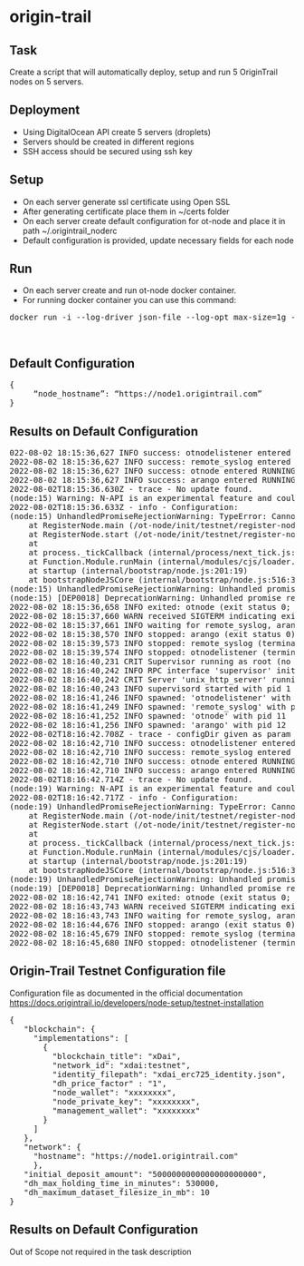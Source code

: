 # origin-trail

## Task
Create a script that will automatically deploy, setup and run 5 OriginTrail nodes on 5 servers.<br/>

## Deployment
* Using DigitalOcean API create 5 servers (droplets)<br/>
* Servers should be created in different regions<br/>
* SSH access should be secured using ssh key<br/>

## Setup
* On each server generate ssl certificate using Open SSL<br/>
* After generating certificate place them in ~/certs folder<br/>
* On each server create default configuration for ot-node and place it in path ~/.origintrail_noderc<br/>
* Default configuration is provided, update necessary fields for each node<br/>

## Run
* On each server create and run ot-node docker container.<br/>
* For running docker container you can use this command:<br/>
<pre>
docker run -i --log-driver json-file --log-opt max-size=1g --name=otnode -p 8900:8900 -p 5278:5278 -p 3000:3000 -v ~/certs:/ot-node/certs -v ~/.origintrail_noderc:/ot-node/.origintrail_noderc origintrail/ot-node:release_testnet
</pre>
<br/>

## Default Configuration
<pre>
{ 
     “node_hostname”: “https://node1.origintrail.com” 
}
</pre>

## Results on Default Configuration
<pre>
022-08-02 18:15:36,627 INFO success: otnodelistener entered RUNNING state, process has stayed up for > than 1 seconds (startsecs)
2022-08-02 18:15:36,627 INFO success: remote_syslog entered RUNNING state, process has stayed up for > than 1 seconds (startsecs)
2022-08-02 18:15:36,627 INFO success: otnode entered RUNNING state, process has stayed up for > than 1 seconds (startsecs)
2022-08-02 18:15:36,627 INFO success: arango entered RUNNING state, process has stayed up for > than 1 seconds (startsecs)
2022-08-02T18:15:36.630Z - trace - No update found.
(node:15) Warning: N-API is an experimental feature and could change at any time.
2022-08-02T18:15:36.633Z - info - Configuration:
(node:15) UnhandledPromiseRejectionWarning: TypeError: Cannot read property 'implementations' of undefined
    at RegisterNode.main (/ot-node/init/testnet/register-node.js:274:40)
    at RegisterNode.start (/ot-node/init/testnet/register-node.js:48:14)
    at <anonymous>
    at process._tickCallback (internal/process/next_tick.js:182:7)
    at Function.Module.runMain (internal/modules/cjs/loader.js:697:11)
    at startup (internal/bootstrap/node.js:201:19)
    at bootstrapNodeJSCore (internal/bootstrap/node.js:516:3)
(node:15) UnhandledPromiseRejectionWarning: Unhandled promise rejection. This error originated either by throwing inside of an async function without a catch block, or by rejecting a promise which was not handled with .catch(). (rejection id: 1)
(node:15) [DEP0018] DeprecationWarning: Unhandled promise rejections are deprecated. In the future, promise rejections that are not handled will terminate the Node.js process with a non-zero exit code.
2022-08-02 18:15:36,658 INFO exited: otnode (exit status 0; expected)
2022-08-02 18:15:37,660 WARN received SIGTERM indicating exit request
2022-08-02 18:15:37,661 INFO waiting for remote_syslog, arango, otnodelistener to die
2022-08-02 18:15:38,570 INFO stopped: arango (exit status 0)
2022-08-02 18:15:39,573 INFO stopped: remote_syslog (terminated by SIGTERM)
2022-08-02 18:15:39,574 INFO stopped: otnodelistener (terminated by SIGTERM)
2022-08-02 18:16:40,231 CRIT Supervisor running as root (no user in config file)
2022-08-02 18:16:40,242 INFO RPC interface 'supervisor' initialized
2022-08-02 18:16:40,242 CRIT Server 'unix_http_server' running without any HTTP authentication checking
2022-08-02 18:16:40,243 INFO supervisord started with pid 1
2022-08-02 18:16:41,246 INFO spawned: 'otnodelistener' with pid 9
2022-08-02 18:16:41,249 INFO spawned: 'remote_syslog' with pid 10
2022-08-02 18:16:41,252 INFO spawned: 'otnode' with pid 11
2022-08-02 18:16:41,256 INFO spawned: 'arango' with pid 12
2022-08-02T18:16:42.708Z - trace - configDir given as param '/ot-node/data/'.
2022-08-02 18:16:42,710 INFO success: otnodelistener entered RUNNING state, process has stayed up for > than 1 seconds (startsecs)
2022-08-02 18:16:42,710 INFO success: remote_syslog entered RUNNING state, process has stayed up for > than 1 seconds (startsecs)
2022-08-02 18:16:42,710 INFO success: otnode entered RUNNING state, process has stayed up for > than 1 seconds (startsecs)
2022-08-02 18:16:42,710 INFO success: arango entered RUNNING state, process has stayed up for > than 1 seconds (startsecs)
2022-08-02T18:16:42.714Z - trace - No update found.
(node:19) Warning: N-API is an experimental feature and could change at any time.
2022-08-02T18:16:42.717Z - info - Configuration:
(node:19) UnhandledPromiseRejectionWarning: TypeError: Cannot read property 'implementations' of undefined
    at RegisterNode.main (/ot-node/init/testnet/register-node.js:274:40)
    at RegisterNode.start (/ot-node/init/testnet/register-node.js:48:14)
    at <anonymous>
    at process._tickCallback (internal/process/next_tick.js:182:7)
    at Function.Module.runMain (internal/modules/cjs/loader.js:697:11)
    at startup (internal/bootstrap/node.js:201:19)
    at bootstrapNodeJSCore (internal/bootstrap/node.js:516:3)
(node:19) UnhandledPromiseRejectionWarning: Unhandled promise rejection. This error originated either by throwing inside of an async function without a catch block, or by rejecting a promise which was not handled with .catch(). (rejection id: 1)
(node:19) [DEP0018] DeprecationWarning: Unhandled promise rejections are deprecated. In the future, promise rejections that are not handled will terminate the Node.js process with a non-zero exit code.
2022-08-02 18:16:42,741 INFO exited: otnode (exit status 0; expected)
2022-08-02 18:16:43,743 WARN received SIGTERM indicating exit request
2022-08-02 18:16:43,743 INFO waiting for remote_syslog, arango, otnodelistener to die
2022-08-02 18:16:44,676 INFO stopped: arango (exit status 0)
2022-08-02 18:16:45,679 INFO stopped: remote_syslog (terminated by SIGTERM)
2022-08-02 18:16:45,680 INFO stopped: otnodelistener (terminated by SIGTERM)
</pre>

## Origin-Trail Testnet Configuration file
Configuration file as documented in the official documentation<br/>
https://docs.origintrail.io/developers/node-setup/testnet-installation<br/>
<pre>
{
   "blockchain": {
     "implementations": [
       {
         "blockchain_title": "xDai",
         "network_id": "xdai:testnet",
         "identity_filepath": "xdai_erc725_identity.json",
         "dh_price_factor" : "1",
         "node_wallet": "xxxxxxxx",
         "node_private_key": "xxxxxxxx",
         "management_wallet": "xxxxxxxx"
       } 
     ]
   },
   "network": {
     "hostname": "https://node1.origintrail.com"
     },
   "initial_deposit_amount": "5000000000000000000000",
   "dh_max_holding_time_in_minutes": 530000,
   "dh_maximum_dataset_filesize_in_mb": 10
}
</pre>

## Results on Default Configuration
Out of Scope not required in the task description<br/>